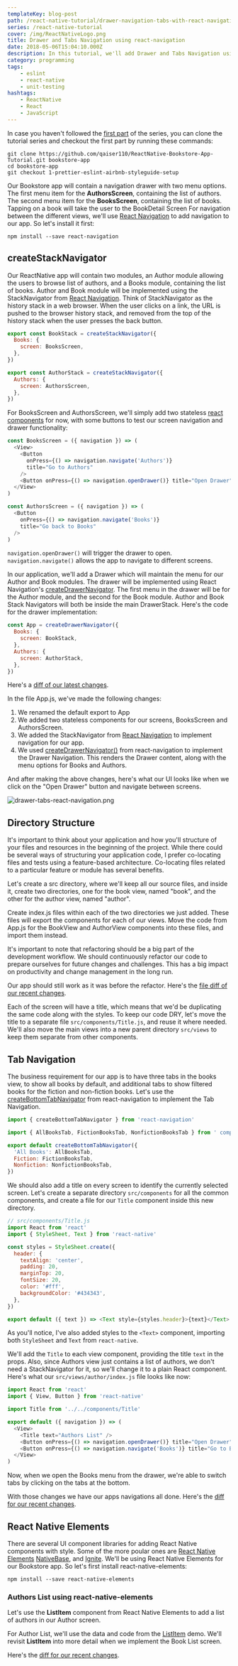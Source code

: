 ```yaml
---
templateKey: blog-post
path: /react-native-tutorial/drawer-navigation-tabs-with-react-navigation
series: /react-native-tutorial
cover: /img/ReactNativeLogo.png
title: Drawer and Tabs Navigation using react-navigation
date: 2018-05-06T15:04:10.000Z
description: In this tutorial, we'll add Drawer and Tabs Navigation using react-navigation.
category: programming
tags:
    - eslint
    - react-native
    - unit-testing
hashtags:
    - ReactNative
    - React
    - JavaScript
---
```

In case you haven't followed the [first part](/react-native-tutorial/prettier-eslint-airbnb-styleguide) of the series, you can clone the tutorial series and checkout the first part by running these commands:

```
git clone https://github.com/qaiser110/ReactNative-Bookstore-App-Tutorial.git bookstore-app
cd bookstore-app
git checkout 1-prettier-eslint-airbnb-styleguide-setup
```

Our Bookstore app will contain a navigation drawer with two menu options. The first menu item for the **AuthorsScreen**, containing the list of authors. The second menu item for the **BooksScreen**, containing the list of books. Tapping on a book will take the user to the BookDetail Screen For navigation between the different views, we'll use [React Navigation](https://reactnavigation.org/docs/en/hello-react-navigation.html) to add navigation to our app. So let's install it first:

```
npm install --save react-navigation
```

## createStackNavigator

Our ReactNative app will contain two modules, an Author module allowing the users to browse list of authors, and a Books module, containing the list of books. Author and Book module will be implemented using the StackNavigator from [React Navigation](https://reactnavigation.org). Think of StackNavigator as the history stack in a web browser. When the user clicks on a link, the URL is pushed to the browser history stack, and removed from the top of the history stack when the user presses the back button. 

```js
export const BookStack = createStackNavigator({
  Books: {
    screen: BooksScreen,
  },
})

export const AuthorStack = createStackNavigator({
  Authors: {
    screen: AuthorsScreen,
  },
})
```

For BooksScreen and AuthorsScreen, we'll simply add two stateless [react components](https://reactjs.org/docs/components-and-props.html) for now, with some buttons to test our screen navigation and drawer functionality: 

```js
const BooksScreen = ({ navigation }) => (
  <View>
    <Button
      onPress={() => navigation.navigate('Authors')}
      title="Go to Authors"
    />
    <Button onPress={() => navigation.openDrawer()} title="Open Drawer" />
  </View>
)

const AuthorsScreen = ({ navigation }) => (
  <Button
    onPress={() => navigation.navigate('Books')}
    title="Go back to Books"
  />
)
```
`navigation.openDrawer()` will trigger the drawer to open. `navigation.navigate()` allows the app to navigate to different screens.  

In our application, we'll add a Drawer which will maintain the menu for our Author and Book modules. The drawer will be implemented using React Navigation's [createDrawerNavigator](https://reactnavigation.org/docs/en/drawer-based-navigation.html). The first menu in the drawer will be for the Author module, and the second for the Book module. Author and Book Stack Navigators will both be inside the main DrawerStack. Here's the code for the drawer implementation:

```js
const App = createDrawerNavigator({
  Books: {
    screen: BookStack,
  },
  Authors: {
    screen: AuthorStack,
  },
})
```

Here's a <a href="https://github.com/qaiser110/ReactNative-Bookstore-App-Tutorial/tree/1-prettier-eslint-airbnb-styleguide-setup" target="_blank">diff of our latest changes</a>.

In the file App.js, we've made the following changes:

1. We renamed the default export to App 
2. We added two stateless components for our screens, BooksScreen and AuthorsScreen.
3. We added the StackNavigator from [React Navigation](https://reactnavigation.org) to implement navigation for our app.
4. We used [createDrawerNavigator()](https://reactnavigation.org/docs/en/drawer-based-navigation.html) from react-navigation to implement the Drawer Navigation. This renders the Drawer content, along with the menu options for Books and Authors.

And after making the above changes, here's what our UI looks like when we click on the "Open Drawer" button and navigate between screens.

![drawer-tabs-react-navigation.png](react-navigation-createDrawerNavigator.gif)  

## Directory Structure

It's important to think about your application and how you'll structure of your files and resources in the beginning of the project. While there could be several ways of structuring your application code, I prefer co-locating files and tests using a feature-based architecture. Co-locating files related to a particular feature or module has several benefits.

Let's create a src directory, where we'll keep all our source files, and inside it, create two directories, one for the book view, named "book", and the other for the author view, named "author". 

Create index.js files within each of the two directories we just added. These files will export the components for each of our views. Move the code from App.js for the BookView and AuthorView components into these files, and import them instead.


It's important to note that refactoring should be a big part of the development workflow. We should continuously refactor our code to prepare ourselves for future changes and challenges. This has a big impact on productivity and change management in the long run. 

Our app should still work as it was before the refactor. Here's the <a href="https://github.com/qaiser110/ReactNative-Bookstore-App-Tutorial/commit/d0377da1c3797e2dd9a35237533ae5815af1b582" target="_blank">file diff of our recent changes</a>.

Each of the screen will have a title, which means that we'd be duplicating the same code along with the styles. To keep our code DRY, let's move the title to a separate file `src/components/Title.js`, and reuse it where needed. We'll also move the main views into a new parent directory `src/views` to keep them separate from other components.

## Tab Navigation

The business requirement for our app is to have three tabs in the books view, to show all books by default, and additional tabs to show filtered books for the fiction and non-fiction books. Let's use the [createBottomTabNavigator](https://reactnavigation.org/docs/en/tab-based-navigation.html) from react-navigation to implement the Tab Navigation.

```js
import { createBottomTabNavigator } from 'react-navigation'

import { AllBooksTab, FictionBooksTab, NonfictionBooksTab } from ' components/book-type-tabs'

export default createBottomTabNavigator({
  'All Books': AllBooksTab,
  Fiction: FictionBooksTab,
  Nonfiction: NonfictionBooksTab,
})
```

We should also add a title on every screen to identify the currently selected screen. Let's create a separate directory `src/components` for all the common components, and create a file for our `Title` component inside this new directory.

```js
// src/components/Title.js
import React from 'react'
import { StyleSheet, Text } from 'react-native'

const styles = StyleSheet.create({
  header: {
    textAlign: 'center',
    padding: 20,
    marginTop: 20,
    fontSize: 20,
    color: '#fff',
    backgroundColor: '#434343',
  },
})

export default ({ text }) => <Text style={styles.header}>{text}</Text>
```

As you'll notice, I've also added styles to the `<Text>` component, importing both `StyleSheet` and `Text` from `react-native`.

We'll add the `Title` to each view component, providing the title `text` in the props. Also, since Authors view just contains a list of authors, we don't need a StackNavigator for it, so we'll change it to a plain React component. Here's what our `src/views/author/index.js` file looks like now:

```js
import React from 'react'
import { View, Button } from 'react-native'

import Title from '../../components/Title'

export default ({ navigation }) => (
  <View>
    <Title text="Authors List" />
    <Button onPress={() => navigation.openDrawer()} title="Open Drawer" />
    <Button onPress={() => navigation.navigate('Books')} title="Go to Books" />
  </View>
)
```

Now, when we open the Books menu from the drawer, we're able to switch tabs by clicking on the tabs at the bottom.

With those changes we have our apps navigations all done. Here's the <a href="https://github.com/qaiser110/ReactNative-Bookstore-App-Tutorial/commit/007ec23b049f45bf38279c39e22f32db894f16a7" target="_blank">diff for our recent changes</a>.

## React Native Elements

There are several UI component libraries for adding React Native components with style. Some of the more poular ones are [React Native Elements](https://react-native-training.github.io/react-native-elements/) [NativeBase](https://nativebase.io/), and [Ignite](https://infinite.red/ignite). We'll be using React Native Elements for our Bookstore app. So let's first install react-native-elements:

```
npm install --save react-native-elements
```

### Authors List using react-native-elements

Let's use the **ListItem** component from React Native Elements to add a list of authors in our Author screen. 

For Author List, we'll use the data and code from the [ListItem](https://react-native-training.github.io/react-native-elements/docs/listitem.html) demo. We'll revisit **ListItem** into more detail when we implement the Book List screen.

Here's the <a href="https://github.com/qaiser110/ReactNative-Bookstore-App-Tutorial/commit/11435b4c79ba718f4f8d4d12fe0b28ef707e4d1c" target="_blank">diff for our recent changes</a>.
